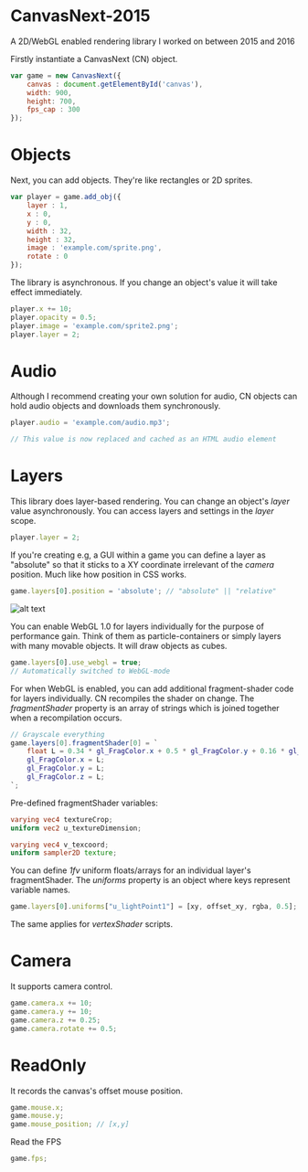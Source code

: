 # CanvasNext-2015
A 2D/WebGL enabled rendering library I worked on between 2015 and 2016

Firstly instantiate a CanvasNext (CN) object.

```javascript
var game = new CanvasNext({
    canvas : document.getElementById('canvas'),
    width: 900,
    height: 700,
    fps_cap : 300
});
```

# Objects
Next, you can add objects. They're like rectangles or 2D sprites.

```javascript
var player = game.add_obj({
    layer : 1,
    x : 0,
    y : 0,
    width : 32,
    height : 32,
    image : 'example.com/sprite.png',
    rotate : 0
});
```

The library is asynchronous. If you change an object's value it will take effect immediately.

```javascript
player.x += 10;
player.opacity = 0.5;
player.image = 'example.com/sprite2.png';
player.layer = 2;
```

# Audio
Although I recommend creating your own solution for audio, CN objects can hold audio objects and downloads them synchronously.

```javascript
player.audio = 'example.com/audio.mp3';

// This value is now replaced and cached as an HTML audio element
```

# Layers
This library does layer-based rendering. You can change an object's *layer* value asynchronously. You can access layers and settings in the *layer* scope. 

```javascript
player.layer = 2;
```

If you're creating e.g, a GUI within a game you can define a layer as "absolute" so that it sticks to a XY coordinate irrelevant of the *camera* position. Much like how position in CSS works.

```javascript
game.layers[0].position = 'absolute'; // "absolute" || "relative"
```


![alt text](https://i.ibb.co/3vwRQ7q/8358-Web-GL-500-151-75-18-F64-D69.png)

You can enable WebGL 1.0 for layers individually for the purpose of performance gain. Think of them as particle-containers or simply layers with many movable objects. It will draw objects as cubes.

```javascript
game.layers[0].use_webgl = true;
// Automatically switched to WebGL-mode
```
For when WebGL is enabled, you can add additional fragment-shader code for layers individually. CN recompiles the shader on change. The *fragmentShader* property is an array of strings which is joined together when a recompilation occurs.

```GLSL
// Grayscale everything
game.layers[0].fragmentShader[0] = `
    float L = 0.34 * gl_FragColor.x + 0.5 * gl_FragColor.y + 0.16 * gl_FragColor.z;
    gl_FragColor.x = L;
    gl_FragColor.y = L;
    gl_FragColor.z = L;
`;
```
Pre-defined fragmentShader variables:

```GLSL
varying vec4 textureCrop;
uniform vec2 u_textureDimension;

varying vec4 v_texcoord;
uniform sampler2D texture;
```

You can define *1fv* uniform floats/arrays for an individual layer's fragmentShader. The *uniforms* property is an object where keys represent variable names.

```javascript
game.layers[0].uniforms["u_lightPoint1"] = [xy, offset_xy, rgba, 0.5];
```

The same applies for *vertexShader* scripts.

# Camera
It supports camera control.

```javascript
game.camera.x += 10;
game.camera.y += 10;
game.camera.z += 0.25;
game.camera.rotate += 0.5;
```

# ReadOnly
It records the canvas's offset mouse position.

```javascript
game.mouse.x;
game.mouse.y;
game.mouse_position; // [x,y]
```

Read the FPS

```javascript
game.fps;
```
